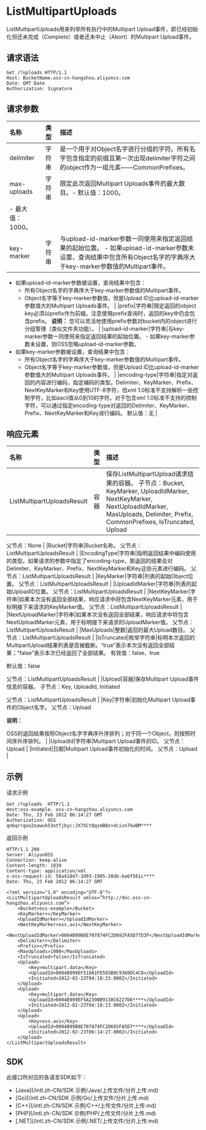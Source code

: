 # ListMultipartUploads

ListMultipartUploads用来列举所有执行中的Multipart Upload事件，即已经初始化但还未完成（Complete）或者还未中止（Abort）的Multipart Upload事件。

## 请求语法

```
Get /?uploads HTTP/1.1
Host: BucketName.oss-cn-hangzhou.aliyuncs.com
Date: GMT Date
Authorization: Signature
```

## 请求参数

|名称|类型|描述|
|:-|:-|:-|
|delimiter|字符串|是一个用于对Object名字进行分组的字符。所有名字包含指定的前缀且第一次出现delimiter字符之间的object作为一组元素——CommonPrefixes。|
|max-uploads|字符串|限定此次返回Multipart Uploads事件的最大数目。-   默认值：1000。
-   最大值：1000。 |
|key-marker|字符串|与upload-id-marker参数一同使用来指定返回结果的起始位置。 -   如果upload-id-marker参数未设置，查询结果中包含所有Object名字的字典序大于key-marker参数值的Multipart事件。
-   如果upload-id-marker参数被设置，查询结果中包含：
    -   所有Object名字的字典序大于key-marker参数值的Multipart事件。
    -   Object名字等于key-marker参数值，但是Upload ID比upload-id-marker参数值大的Multipart Uploads事件。 |
|prefix|字符串|限定返回的object key必须以prefix作为前缀。注意使用prefix查询时，返回的key中仍会包含prefix。 **说明：** 您可以灵活地使用prefix参数对bucket内的object进行分组管理（类似文件夹功能）。 |
|upload-id-marker|字符串|与key-marker参数一同使用来指定返回结果的起始位置。 -   如果key-marker参数未设置，则OSS忽略upload-id-marker参数。
-   如果key-marker参数被设置，查询结果中包含：
    -   所有Object名字的字典序大于key-marker参数值的Multipart事件。
    -   Object名字等于key-marker参数值，但是Upload ID比upload-id-marker参数值大的Multipart Uploads事件。 |
|encoding-type|字符串|指定对返回的内容进行编码，指定编码的类型。Delimiter、KeyMarker、Prefix、NextKeyMarker和Key使用UTF-8字符，但xml 1.0标准不支持解析一些控制字符，比如ascii值从0到10的字符。对于包含xml 1.0标准不支持的控制字符，可以通过指定encoding-type对返回的Delimiter、KeyMarker、Prefix、NextKeyMarker和Key进行编码。 默认值：无 |

## 响应元素

|名称|类型|描述|
|:-|:-|:-|
|ListMultipartUploadsResult|容器|保存ListMultipartUpload请求结果的容器。 子节点：Bucket, KeyMarker, UploadIdMarker, NextKeyMarker, NextUploadIdMarker, MasUploads, Delimiter, Prefix, CommonPrefixes, IsTruncated, Upload

父节点：None |
|Bucket|字符串|Bucket名称。 父节点：ListMultipartUploadsResult |
|EncodingType|字符串|指明返回结果中编码使用的类型。如果请求的参数中指定了encoding-type，那返回的结果会对Delimiter、KeyMarker、Prefix、NextKeyMarker和Key这些元素进行编码。 父节点：ListMultipartUploadsResult |
|KeyMarker|字符串|列表的起始Object位置。 父节点：ListMultipartUploadsResult |
|UploadIdMarker|字符串|列表的起始UploadID位置。 父节点：ListMultipartUploadsResult |
|NextKeyMarker|字符串|如果本次没有返回全部结果，响应请求中将包含NextKeyMarker元素，用于标明接下来请求的KeyMarker值。 父节点：ListMultipartUploadsResult |
|NextUploadMarker|字符串|如果本次没有返回全部结果，响应请求中将包含NextUploadMarker元素，用于标明接下来请求的UploadMarker值。 父节点：ListMultipartUploadsResult |
|MaxUploads|整数|返回的最大Upload数目。 父节点：ListMultipartUploadsResult |
|IsTruncated|枚举字符串|标明本次返回的MultipartUpload结果列表是否被截断。“true”表示本次没有返回全部结果；“false”表示本次已经返回了全部结果。 有效值：false、true

默认值：false

父节点：ListMultipartUploadsResult |
|Upload|容器|保存Multipart Upload事件信息的容器。 子节点：Key, UploadId, Initiated

父节点：ListMultipartUploadsResult |
|Key|字符串|初始化Multipart Upload事件的Object名字。 父节点：Upload

**说明：**

OSS的返回结果按照Object名字字典序升序排列；对于同一个Object，则按照时间序升序排列。 |
|UploadId|字符串|Multipart Upload事件的ID。 父节点：Upload |
|Initiated|日期|Multipart Upload事件初始化的时间。 父节点：Upload |

## 示例

请求示例

```
Get /?uploads  HTTP/1.1
Host:oss-example. oss-cn-hangzhou.aliyuncs.com
Date: Thu, 23 Feb 2012 06:14:27 GMT
Authorization: OSS qn6qrrqxo2oawuk53otfjbyc:JX75CtQqsmBBz+dcivn7kwBM****
```

返回示例

```
HTTP/1.1 200 
Server: AliyunOSS
Connection: keep-alive
Content-length: 1839
Content-type: application/xml
x-oss-request-id: 58a41847-3d93-1905-20db-ba6f561c****
Date: Thu, 23 Feb 2012 06:14:27 GMT

<?xml version="1.0" encoding="UTF-8"?>
<ListMultipartUploadsResult xmlns=”http://doc.oss-cn-hangzhou.aliyuncs.com”>
    <Bucket>oss-example</Bucket>
    <KeyMarker></KeyMarker>
    <UploadIdMarker></UploadIdMarker>
    <NextKeyMarker>oss.avi</NextKeyMarker>
    <NextUploadIdMarker>0004B99B8E707874FC2D692FA5D77D3F</NextUploadIdMarker>
    <Delimiter></Delimiter>
    <Prefix></Prefix>
    <MaxUploads>1000</MaxUploads>
    <IsTruncated>false</IsTruncated>
    <Upload>
        <Key>multipart.data</Key>
        <UploadId>0004B999EF518A1FE585B0C9360DC4C8</UploadId>
        <Initiated>2012-02-23T04:18:23.000Z</Initiated>
    </Upload>
    <Upload>
        <Key>multipart.data</Key>
        <UploadId>0004B999EF5A239BB9138C6227D6****</UploadId>
        <Initiated>2012-02-23T04:18:23.000Z</Initiated>
    </Upload>
    <Upload>
        <Key>oss.avi</Key>
        <UploadId>0004B99B8E707874FC2D692FA5D7****</UploadId>
        <Initiated>2012-02-23T06:14:27.000Z</Initiated>
    </Upload>
</ListMultipartUploadsResult>
```

## SDK

此接口所对应的各语言SDK如下：

-   [Java](/intl.zh-CN/SDK 示例/Java/上传文件/分片上传.md)
-   [Go](/intl.zh-CN/SDK 示例/Go/上传文件/分片上传.md)
-   [C++](/intl.zh-CN/SDK 示例/C++/上传文件/分片上传.md)
-   [PHP](/intl.zh-CN/SDK 示例/PHP/上传文件/分片上传.md)
-   [.NET](/intl.zh-CN/SDK 示例/.NET/上传文件/分片上传.md)

